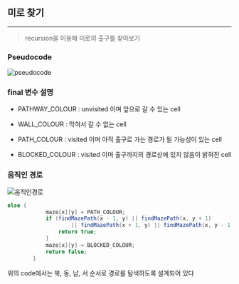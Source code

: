 ## 미로 찾기
---

> recursion을 이용해 미로의 출구를 찾아보기


### Pseudocode

![pseudocode](./pseudocode)

### final 변수 설명

* PATHWAY_COLOUR : unvisited 이며 앞으로 갈 수 있는 cell

* WALL_COLOUR : 막혀서 갈 수 없는 cell

* PATH_COLOUR : visited 이며 아직 출구로 가는 경로가 될 가능성이 있는 cell

* BLOCKED_COLOUR : visited 이며 출구까지의 경로상에 있지 않음이 밝혀진 cell


### 움직인 경로

![움직인경로](./resultPath)

```java
else {
			maze[x][y] = PATH_COLOUR;
			if (findMazePath(x - 1, y) || findMazePath(x, y + 1)
					|| findMazePath(x + 1, y) || findMazePath(x, y - 1)) {
				return true;
			}
			maze[x][y] = BLOCKED_COLOUR;
			return false;
		}
```

위의 code에서는 북, 동, 남, 서 순서로 경로를 탐색하도록 설계되어 있다
